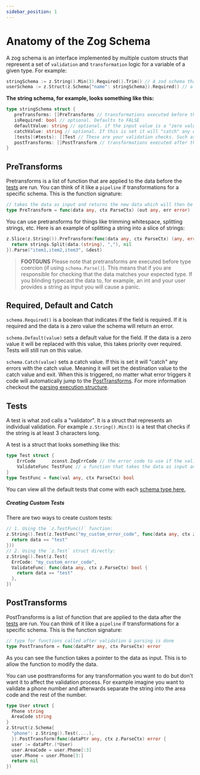 ```yaml
---
sidebar_position: 1
---
```


# Anatomy of the Zog Schema

A zog schema is an interface implemented by multiple custom structs that represent a set of `validation` and `transformation` logic for a variable of a given type. For example:

```go
stringSchema := z.String().Min(3).Required().Trim() // A zod schema that represents a required string string of minimum 3 characters and will be trimmed for white space
userSchema := z.Struct(z.Schema{"name": stringSchema}).Required() // a zod schema that represents a user struct. Also yes I know that z.Schema might be confusing but think of it as the schema for the struct not a ZogSchema
```

**The string schema, for example, looks something like this:**

```go
type stringSchema struct {
   preTransforms: []PreTransforms // transformations executed before the validation. For example trimming the string
   isRequired: bool // optional. Defaults to FALSE
   defaultValue: string // optional. if the input value is a "zero value" it will be replaced with this. Tests will still run on this value.
   catchValue: string // optional. If this is set it will "catch" any errors, set the destination value to this value and exit
   [tests](#tests): []Test // These are your validation checks. Such as .Min(), .Contains(), etc
   postTransforms: []PostTransform // transformations executed after the validation.
}
```

## PreTransforms

Pretransforms is a list of function that are applied to the data before the [tests](#tests) are run. You can think of it like a `pipeline` if transformations for a specific schema. This is the function signature:

```go
// takes the data as input and returns the new data which will then be passed onto the next functions. If the function returns an error all validation will be skipped & the error will be returned
type PreTransform = func(data any, ctx ParseCtx) (out any, err error)
```

You can use pretransforms for things like trimming whitespace, splitting strings, etc. Here is an example of splitting a string into a slice of strings:

```go
z.Slice(z.String()).PreTransform(func(data any, ctx ParseCtx) (any, error) {
  return strings.Split(data.(string), ","), nil
}).Parse("item1,item2,item3", &dest)
```

> **FOOTGUNS**
> Please note that pretransforms are executed before type coercion (if using `schema.Parse()`). This means that if you are responsible for checking that the data matches your expected type. If you blinding typecast the data to, for example, an int and your user provides a string as input you will cause a panic.

## Required, Default and Catch

`schema.Required()` is a boolean that indicates if the field is required. If it is required and the data is a zero value the schema will return an error.

`schema.Default(value)` sets a default value for the field. If the data is a zero value it will be replaced with this value, this takes priority over required. Tests will still run on this value.

`schema.Catch(value)` sets a catch value. If this is set it will "catch" any errors with the catch value. Meaning it will set the destination value to the catch value and exit. When this is triggered, no matter what error triggers it code will automatically jump to the [PostTransforms](#posttransforms). For more information checkout the [parsing execution structure](/core-concepts/parsing#parsing-execution-structure).

## Tests

A test is what zod calls a "validator". It is a struct that represents an individual validation. For example `z.String().Min(3)` is a test that checks if the string is at least 3 characters long.

A test is a struct that looks something like this:

```go
type Test struct {
	ErrCode      zconst.ZogErrCode // the error code to use if the validation fails. This helps identify the type of error, for example ErrCodeMin identifies the Min() test
	ValidateFunc TestFunc // a function that takes the data as input and returns a boolean indicating if it is valid or not
}
type TestFunc = func(val any, ctx ParseCtx) bool
```

You can view all the default tests that come with each [schema type here.](/schema-types)

##### Creating Custom Tests

There are two ways to create custom tests:

```go
// 1. Using the `z.TestFunc()` function:
z.String().Test(z.TestFunc("my_custom_error_code", func(data any, ctx z.ParseCtx) bool {
  return data == "test"
}))
// 2. Using the `z.Test` struct directly:
z.String().Test(z.Test{
  ErrCode: "my_custom_error_code",
  ValidateFunc: func(data any, ctx z.ParseCtx) bool {
    return data == "test"
  },
})
```

## PostTransforms

PostTransforms is a list of function that are applied to the data after the [tests](#tests) are run. You can think of it like a `pipeline` if transformations for a specific schema. This is the function signature:

```go
// type for functions called after validation & parsing is done
type PostTransform = func(dataPtr any, ctx ParseCtx) error
```

As you can see the function takes a pointer to the data as input. This is to allow the function to modify the data.

You can use posttransforms for any transformation you want to do but don't want it to affect the validation process. For example imagine you want to validate a phone number and afterwards separate the string into the area code and the rest of the number.

```go
type User struct {
  Phone string
  AreaCode string
}
z.Struct(z.Schema{
  "phone": z.String().Test(....),
  }).PostTransform(func(dataPtr any, ctx z.ParseCtx) error {
  user := dataPtr.(*User)
  user.AreaCode = user.Phone[:3]
  user.Phone = user.Phone[3:]
  return nil
})
```
